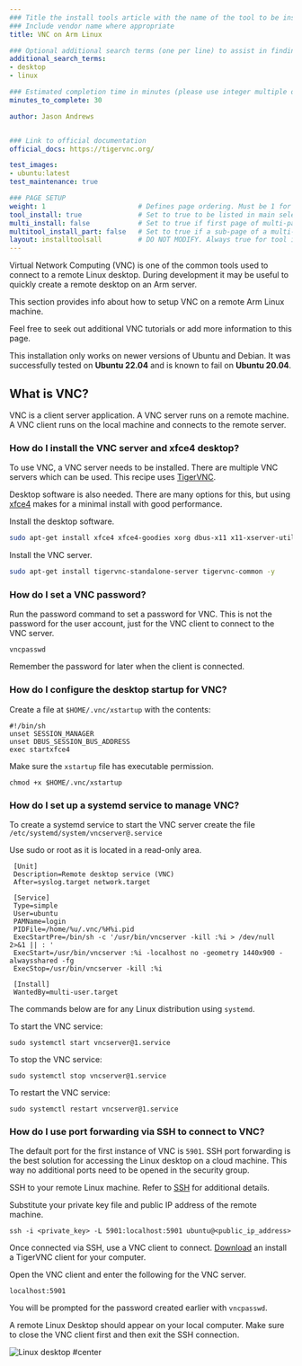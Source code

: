 ```yaml
---
### Title the install tools article with the name of the tool to be installed
### Include vendor name where appropriate
title: VNC on Arm Linux

### Optional additional search terms (one per line) to assist in finding the article
additional_search_terms:
- desktop
- linux

### Estimated completion time in minutes (please use integer multiple of 5)
minutes_to_complete: 30

author: Jason Andrews


### Link to official documentation
official_docs: https://tigervnc.org/

test_images:
- ubuntu:latest
test_maintenance: true

### PAGE SETUP
weight: 1                       # Defines page ordering. Must be 1 for first (or only) page.
tool_install: true              # Set to true to be listed in main selection page, else false
multi_install: false            # Set to true if first page of multi-page article, else false
multitool_install_part: false   # Set to true if a sub-page of a multi-page article, else false
layout: installtoolsall         # DO NOT MODIFY. Always true for tool install articles
---
```


Virtual Network Computing (VNC) is one of the common tools used to connect to a remote Linux desktop. During development it may be useful to quickly create a remote desktop on an Arm server.

This section provides info about how to setup VNC on a remote Arm Linux machine.

Feel free to seek out additional VNC tutorials or add more information to this page.

This installation only works on newer versions of Ubuntu and Debian. It was successfully tested on **Ubuntu 22.04** and is known to fail on **Ubuntu 20.04**.

## What is VNC?

VNC is a client server application. A VNC server runs on a remote machine. A VNC client runs on the local machine and connects to the remote server.

### How do I install the VNC server and xfce4 desktop?

To use VNC, a VNC server needs to be installed. There are multiple VNC servers which can be used. This recipe uses [TigerVNC](https://tigervnc.org/).

Desktop software is also needed. There are many options for this, but using [xfce4](https://www.xfce.org/) makes for a minimal install with good performance.

Install the desktop software.

```bash
sudo apt-get install xfce4 xfce4-goodies xorg dbus-x11 x11-xserver-utils xfce4-terminal -y
```

Install the VNC server.

```bash
sudo apt-get install tigervnc-standalone-server tigervnc-common -y
```

### How do I set a VNC password?

Run the password command to set a password for VNC. This is not the password for the user account, just for the VNC client to connect to the VNC server.

```console
vncpasswd
```

Remember the password for later when the client is connected.

### How do I configure the desktop startup for VNC?

Create a file at `$HOME/.vnc/xstartup` with the contents:

```console
#!/bin/sh
unset SESSION_MANAGER
unset DBUS_SESSION_BUS_ADDRESS
exec startxfce4
```
Make sure the `xstartup` file has executable permission.
```console
chmod +x $HOME/.vnc/xstartup
```

### How do I set up a systemd service to manage VNC?

To create a systemd service to start the VNC server create the file `/etc/systemd/system/vncserver@.service`

Use sudo or root as it is located in a read-only area.
```console
 [Unit]
 Description=Remote desktop service (VNC)
 After=syslog.target network.target

 [Service]
 Type=simple
 User=ubuntu
 PAMName=login
 PIDFile=/home/%u/.vnc/%H%i.pid
 ExecStartPre=/bin/sh -c '/usr/bin/vncserver -kill :%i > /dev/null 2>&1 || : '
 ExecStart=/usr/bin/vncserver :%i -localhost no -geometry 1440x900 -alwaysshared -fg
 ExecStop=/usr/bin/vncserver -kill :%i

 [Install]
 WantedBy=multi-user.target

 ```
The commands below are for any Linux distribution using `systemd`.

To start the VNC service:

```console
sudo systemctl start vncserver@1.service
```

To stop the VNC service:

```console
sudo systemctl stop vncserver@1.service
```

To restart the VNC service:

```console
sudo systemctl restart vncserver@1.service
```

### How do I use port forwarding via SSH to connect to VNC?

The default port for the first instance of VNC is `5901`. SSH port forwarding is the best solution for accessing the Linux desktop on a cloud machine. This way no additional ports need to be opened in the security group.

SSH to your remote Linux machine. Refer to [SSH](/install-guides/ssh/) for additional details.

Substitute your private key file and public IP address of the remote machine.

```console
ssh -i <private_key> -L 5901:localhost:5901 ubuntu@<public_ip_address>
```

Once connected via SSH, use a VNC client to connect. [Download](https://sourceforge.net/projects/tigervnc/files/stable/1.12.0/) an install a TigerVNC client for your computer.

Open the VNC client and enter the following for the VNC server.
```console
localhost:5901
```
You will be prompted for the password created earlier with `vncpasswd`.

A remote Linux Desktop should appear on your local computer. Make sure to close the VNC client first and then exit the SSH connection.

![Linux desktop #center](/install-guides/_images/xfce4.png)
